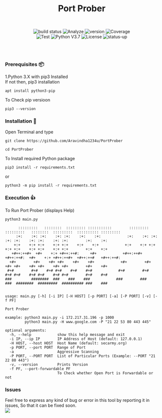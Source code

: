 <h1 align="center">Port Prober</h1><br>
<p align="center">
  <img src="https://img.shields.io/badge/build-passed-brightgreen" alt="build status">
  <img src="https://img.shields.io/badge/analyze-passed-rightgreen" alt="Analyze">
  <img src="https://img.shields.io/badge/tests-477%20passed%2C%202%20failed-red" alt="version">
  <img src="https://img.shields.io/badge/coverage-75%25-green" alt="Coverage"></br>
  <img src="https://img.shields.io/badge/dependencies-up%20to%20date-brightgreen" alt="Test">
  <img src="https://img.shields.io/badge/python-v3.7-blue" alt="Python V3.7">
  <img src="https://img.shields.io/badge/license-MIT-green" alt="License">
  <img src="https://img.shields.io/badge/Status-up-brightgreen" alt="status-up"><br><br>
</p><br>

### Prerequisites  :package:
1.Python 3.X with pip3 Installed  
If not then, pip3 installation  
```
apt install python3-pip
```  
To Check pip versioon  
```
pip3 --version
```

### Installation  :floppy_disk:
Open Terminal and type
```
git clone https://github.com/Aravindha1234u/PortProber

cd PortProber
```

To Install required Python package

```
pip3 install -r requirements.txt
```
or
```
python3 -m pip install -r requirements.txt
```

### Execution  :+1:
To Run Port Prober (displays Help)

```
python3 main.py
```

```
      :::::::::   ::::::::  ::::::::: :::::::::::        :::::::::  :::::::::   ::::::::  :::::::::  :::::::::: ::::::::: 
     :+:    :+: :+:    :+: :+:    :+:    :+:            :+:    :+: :+:    :+: :+:    :+: :+:    :+: :+:        :+:    :+: 
    +:+    +:+ +:+    +:+ +:+    +:+    +:+            +:+    +:+ +:+    +:+ +:+    +:+ +:+    +:+ +:+        +:+    +:+  
   +#++:++#+  +#+    +:+ +#++:++#:     +#+            +#++:++#+  +#++:++#:  +#+    +:+ +#++:++#+  +#++:++#   +#++:++#:    
  +#+        +#+    +#+ +#+    +#+    +#+            +#+        +#+    +#+ +#+    +#+ +#+    +#+ +#+        +#+    +#+    
 #+#        #+#    #+# #+#    #+#    #+#            #+#        #+#    #+# #+#    #+# #+#    #+# #+#        #+#    #+#     
###         ########  ###    ###    ###            ###        ###    ###  ########  #########  ########## ###    ###    


usage: main.py [-h] [-i IP] [-H HOST] [-p PORT] [-a] [-P PORT] [-v] [-f PF]

Port Prober 

example: python3 main.py -i 172.217.31.196 -p 1000
         python3 main.py -H www.google.com -P "21 22 53 80 443 445" 

optional arguments:
  -h, --help            show this help message and exit
  -i IP, --ip IP        IP Address of Host (default: 127.0.0.1) 
  -H HOST, --host HOST  Host Name (default: secarmy.org) 
  -p PORT, --port PORT  Range of Port
  -a                    Aggressive Scanning
  -P PORT, --PORT PORT  List of Particular Ports (Example: --PORT "21 22 80 443")
  -v, --version         Prints Version
  -f PF, --port-forwardable PF
                        To Check whether Open Port is Forwardable or not

```

### Issues
Feel free to express any kind of bug or error in this tool by reporting it in issues, So that it can be fixed soon.<br>
<a href="https://github.com/Aravindha1234u/PortProber/issues"><img src="https://img.shields.io/badge/issues-33-yellow" /></a>


